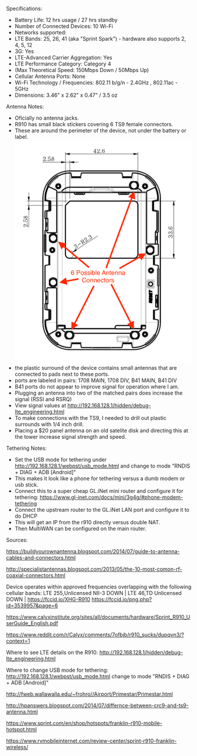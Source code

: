 Specifications:
- Battery Life: 12 hrs usage / 27 hrs standby
- Number of Connected Devices: 10 Wi-Fi
- Networks supported:
- LTE Bands: 25, 26, 41 (aka "Sprint Spark") - hardware also supports 2, 4, 5, 12
- 3G: Yes
- LTE-Advanced Carrier Aggregation: Yes
- LTE Performance Category: Category 4
- (Max Theoretical Speed: 150Mbps Down / 50Mbps Up)
- Cellular Antenna Ports: None
- Wi-Fi Technology / Frequencies: 802.11 b/g/n - 2.4GHz , 802.11ac - 5GHz
- Dimensions:    3.46" x 2.62" x 0.47" /  3.5 oz

Antenna Notes:
- Oficially no antenna jacks.
- R910 has small black stickers covering 6 TS9 female connectors. 
- These are around the perimeter of the device, not under the battery or label. ![device diagram](/device-diagram.png)
- the plastic surround of the device contains small antennas that are connected to pads next to these ports.
- ports are labeled in pairs: 1708 MAIN, 1708 DIV, B41 MAIN, B41 DIV
- B41 ports do not appear to improve signal for operation where I am. 
- Plugging an antenna into two of the matched pairs does increase the signal (RSSI and RSRQ)
- View signal values at http://192.168.128.1/hidden/debug-lte_engineering.html
- To make connections with the TS9, I needed to drill out plastic surrounds with 1/4 inch drill.
- Placing a $20 panel antenna on an old satelite disk and directing this at the tower increase signal strength and speed.

Tethering Notes:
- Set the USB mode for tethering under http://192.168.128.1/webpst/usb_mode.html and change to mode "RNDIS + DIAG + ADB [Android]"
- This makes it look like a phone for tethering versus a dumb modem or usb stick.
- Connect this to a super cheap GL.iNet mini router and configure it for tethering: https://www.gl-inet.com/docs/mini/3g4g/#phone-modem-tethering
- Connect the upstream router to the GL.iNet LAN port and configure it to do DHCP
- This will get an IP from the r910 directly versus double NAT.
- Then MultiWAN can be configured on the main router.

Sources:

https://buildyourownantenna.blogspot.com/2014/07/guide-to-antenna-cables-and-connectors.html

http://specialistantennas.blogspot.com/2013/05/the-10-most-comon-rf-coaxial-connectors.html

Device operates within approved frequencies overlapping with the following cellular bands:
 LTE 255,Unlicensed NII-3 DOWN | LTE 46,TD Unlicensed DOWN |
https://fccid.io/XHG-R910
https://fccid.io/png.php?id=3539957&page=6

https://www.calyxinstitute.org/sites/all/documents/hardware/Sprint_R910_UserGuide_English.pdf

https://www.reddit.com/r/Calyx/comments/7ofbjb/r910_sucks/dupqvn3/?context=1

Where to see LTE details on the R910:
http://192.168.128.1/hidden/debug-lte_engineering.html

Where to change USB mode for tethering:
http://192.168.128.1/webpst/usb_mode.html
change to mode "RNDIS + DIAG + ADB [Android]"

http://fweb.wallawalla.edu/~frohro//Airport/Primestar/Primestar.html

http://hpanswers.blogspot.com/2014/07/differnce-between-crc9-and-ts9-antenna.html

https://www.sprint.com/en/shop/hotspots/franklin-r910-mobile-hotspot.html

https://www.rvmobileinternet.com/review-center/sprint-r910-franklin-wireless/



